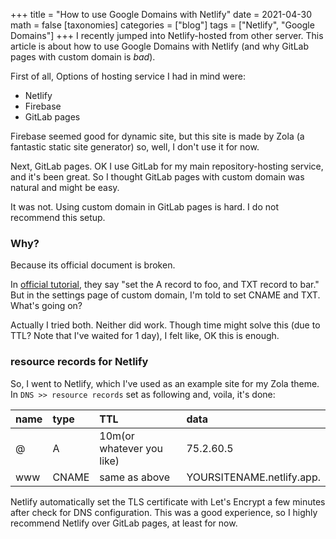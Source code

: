 +++
title = "How to use Google Domains with Netlify"
date = 2021-04-30
math = false
[taxonomies]
categories = ["blog"]
tags = ["Netlify", "Google Domains"]
+++
I recently jumped into Netlify-hosted from other server. This article is about how to use Google Domains with Netlify (and why GitLab pages with custom domain is *bad*).

First of all, Options of hosting service I had in mind were:

- Netlify
- Firebase
- GitLab pages

Firebase seemed good for dynamic site, but this site is made by Zola (a fantastic static site generator) so, well, I don't use it for now.

Next, GitLab pages. OK I use GitLab for my main repository-hosting service, and it's been great. So I thought GitLab pages with custom domain was natural and might be easy.

It was not. Using custom domain in GitLab pages is hard. I do not recommend this setup.

### Why?
Because its official document is broken.

In [official tutorial](https://docs.gitlab.com/ee/user/project/pages/custom_domains_ssl_tls_certification/), they say "set the A record to foo, and TXT record to bar." But in the settings page of custom domain, I'm told to set CNAME and TXT. What's going on?

Actually I tried both. Neither did work. Though time might solve this (due to TTL? Note that I've waited for 1 day), I felt like, OK this is enough.

### resource records for Netlify
So, I went to Netlify, which I've used as an example site for my Zola theme. In `DNS >> resource records` set as following and, voila, it's done:

name | type | TTL | data
:-- | :-- | :-- | :--
@ | A | 10m(or whatever you like) | 75.2.60.5
www | CNAME | same as above | YOURSITENAME.netlify.app.

Netlify automatically set the TLS certificate with Let's Encrypt a few minutes after check for DNS configuration. This was a good experience, so I highly recommend Netlify over GitLab pages, at least for now.